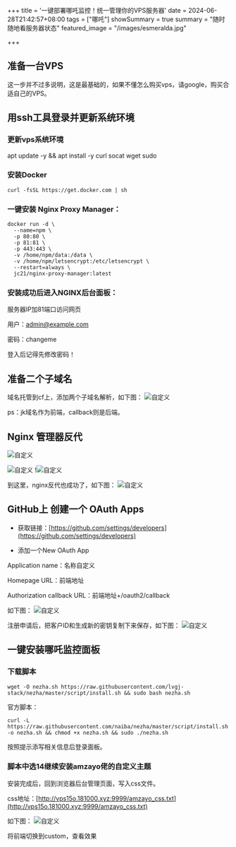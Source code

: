 +++
title = '一键部署哪吒监控！统一管理你的VPS服务器'
date = 2024-06-28T21:42:57+08:00
tags = ["哪吒"]
showSummary = true
summary = "随时随地看服务器状态"
featured_image = "/images/esmeralda.jpg"

+++

##  准备一台VPS

这一步并不过多说明，这是最基础的，如果不懂怎么购买vps，请google，购买合适自己的VPS。

## **用ssh工具登录并更新系统环境**

### 更新vps系统环境

apt update -y && apt install -y curl socat wget sudo

### 安装Docker

```
curl -fsSL https://get.docker.com | sh
```

### 一键安装 Nginx Proxy Manager：

```
docker run -d \
  --name=npm \
  -p 80:80 \
  -p 81:81 \
  -p 443:443 \
  -v /home/npm/data:/data \
  -v /home/npm/letsencrypt:/etc/letsencrypt \
  --restart=always \
  jc21/nginx-proxy-manager:latest
```

### 安装成功后进入NGINX后台面板：

服务器IP加81端口访问网页

用户：admin@example.com

密码：changeme

登入后记得先修改密码！

## **准备二个子域名**

域名托管到cf上，添加两个子域名解析，如下图：
<img src="img/cf.png" alt="自定义"  />

ps：jk域名作为前端，callback则是后端。

## **Nginx 管理器反代**

![自定义](img/1.png)

![自定义](img/2.png)
!![自定义](img/3.png)

到这里，nginx反代也成功了，如下图：
![自定义](img/4.png)

## **GitHub上 创建一个 OAuth Apps**

- 获取链接：[https://github.com/settings/developers](https://github.com/settings/developers)


- 添加一个New OAuth App

Application name：名称自定义

Homepage URL：前端地址

Authorization callback URL：前端地址+/oauth2/callback

如下图：
![自定义](img/5.png)

注册申请后，把客户ID和生成新的密钥复制下来保存，如下图：
![自定义](img/6.png)

## **一键安装哪吒监控面板**

### 下载脚本

```
wget -O nezha.sh https://raw.githubusercontent.com/lvgj-stack/nezha/master/script/install.sh && sudo bash nezha.sh
```

官方脚本：

```
curl -L https://raw.githubusercontent.com/naiba/nezha/master/script/install.sh -o nezha.sh && chmod +x nezha.sh && sudo ./nezha.sh
```

按照提示添写相关信息后登录面板。

### 脚本中选14继续安装amzayo佬的自定义主题

安装完成后，回到浏览器后台管理页面，写入css文件。

css地址：[http://vps15o.181000.xyz:9999/amzayo_css.txt](http://vps15o.181000.xyz:9999/amzayo_css.txt)

如下图：
![自定义](img/7.png)

将前端切换到custom，查看效果